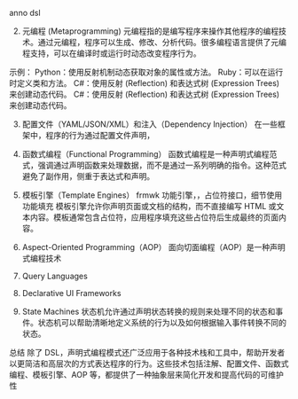 
anno
dsl

2. 元编程 (Metaprogramming)
   元编程指的是编写程序来操作其他程序的编程技术。通过元编程，程序可以生成、修改、分析代码。很多编程语言提供了元编程支持，可以在编译时或运行时动态改变程序行为。

示例：
Python：使用反射机制动态获取对象的属性或方法。
Ruby：可以在运行时定义类和方法。
C#：使用反射 (Reflection) 和表达式树 (Expression Trees) 来创建动态代码。
C#：使用反射 (Reflection) 和表达式树 (Expression Trees) 来创建动态代码。


3. 配置文件（YAML/JSON/XML）和注入（Dependency Injection）
   在一些框架中，程序的行为通过配置文件声明，

5. 函数式编程（Functional Programming）
   函数式编程是一种声明式编程范式，强调通过声明函数来处理数据，而不是通过一系列明确的指令。这种范式避免了副作用，侧重于表达式和声明。

6. 模板引擎（Template Engines）   frmwk 功能引擎，，占位符接口，细节使用功能填充
   模板引擎允许你声明页面或文档的结构，而不直接编写 HTML 或文本内容。模板通常包含占位符，应用程序填充这些占位符后生成最终的页面内容。

7. Aspect-Oriented Programming（AOP）
   面向切面编程（AOP）是一种声明式编程技术
8. Query Languages



9. Declarative UI Frameworks
10. State Machines
    状态机允许通过声明状态转换的规则来处理不同的状态和事件。状态机可以帮助清晰地定义系统的行为以及如何根据输入事件转换不同的状态。


总结
除了 DSL，声明式编程模式还广泛应用于各种技术栈和工具中，帮助开发者以更简洁和高层次的方式表达程序的行为。这些技术包括注解、配置文件、函数式编程、模板引擎、AOP 等，都提供了一种抽象层来简化开发和提高代码的可维护性